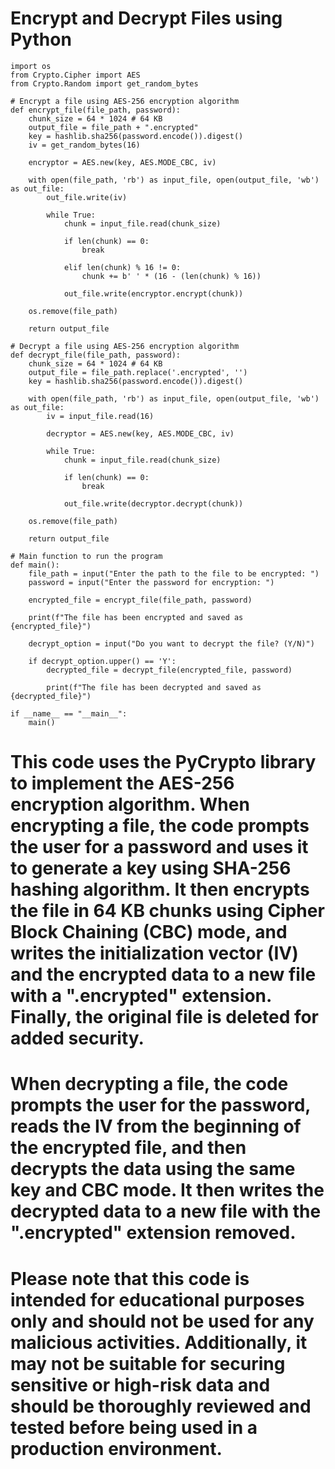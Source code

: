 # Encrypt and Decrypt Files using Python

```
import os
from Crypto.Cipher import AES
from Crypto.Random import get_random_bytes

# Encrypt a file using AES-256 encryption algorithm
def encrypt_file(file_path, password):
    chunk_size = 64 * 1024 # 64 KB
    output_file = file_path + ".encrypted"
    key = hashlib.sha256(password.encode()).digest()
    iv = get_random_bytes(16)

    encryptor = AES.new(key, AES.MODE_CBC, iv)

    with open(file_path, 'rb') as input_file, open(output_file, 'wb') as out_file:
        out_file.write(iv)

        while True:
            chunk = input_file.read(chunk_size)

            if len(chunk) == 0:
                break

            elif len(chunk) % 16 != 0:
                chunk += b' ' * (16 - (len(chunk) % 16))

            out_file.write(encryptor.encrypt(chunk))

    os.remove(file_path)

    return output_file

# Decrypt a file using AES-256 encryption algorithm
def decrypt_file(file_path, password):
    chunk_size = 64 * 1024 # 64 KB
    output_file = file_path.replace('.encrypted', '')
    key = hashlib.sha256(password.encode()).digest()

    with open(file_path, 'rb') as input_file, open(output_file, 'wb') as out_file:
        iv = input_file.read(16)

        decryptor = AES.new(key, AES.MODE_CBC, iv)

        while True:
            chunk = input_file.read(chunk_size)

            if len(chunk) == 0:
                break

            out_file.write(decryptor.decrypt(chunk))

    os.remove(file_path)

    return output_file

# Main function to run the program
def main():
    file_path = input("Enter the path to the file to be encrypted: ")
    password = input("Enter the password for encryption: ")

    encrypted_file = encrypt_file(file_path, password)

    print(f"The file has been encrypted and saved as {encrypted_file}")

    decrypt_option = input("Do you want to decrypt the file? (Y/N)")

    if decrypt_option.upper() == 'Y':
        decrypted_file = decrypt_file(encrypted_file, password)

        print(f"The file has been decrypted and saved as {decrypted_file}")

if __name__ == "__main__":
    main()
```

# This code uses the PyCrypto library to implement the AES-256 encryption algorithm. When encrypting a file, the code prompts the user for a password and uses it to generate a key using SHA-256 hashing algorithm. It then encrypts the file in 64 KB chunks using Cipher Block Chaining (CBC) mode, and writes the initialization vector (IV) and the encrypted data to a new file with a ".encrypted" extension. Finally, the original file is deleted for added security.

# When decrypting a file, the code prompts the user for the password, reads the IV from the beginning of the encrypted file, and then decrypts the data using the same key and CBC mode. It then writes the decrypted data to a new file with the ".encrypted" extension removed.

# Please note that this code is intended for educational purposes only and should not be used for any malicious activities. Additionally, it may not be suitable for securing sensitive or high-risk data and should be thoroughly reviewed and tested before being used in a production environment.

